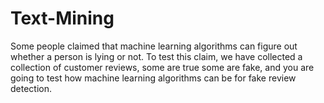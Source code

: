 # Text-Mining
Some people claimed that machine learning algorithms can figure out whether a person is lying or not. To test this claim, we have collected a collection of customer reviews, some are true some are fake, and you are going to test how machine learning algorithms can be for fake review detection.
